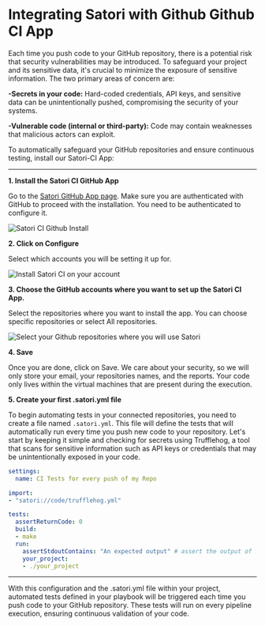 # Integrating Satori with Github Github CI App

Each time you push code to your GitHub repository, there is a potential risk that security vulnerabilities may be introduced. To safeguard your project and its sensitive data, it's crucial to minimize the exposure of sensitive information. 
The two primary areas of concern are:

**-Secrets in your code:** Hard-coded credentials, API keys, and sensitive data can be unintentionally pushed, compromising the security of your systems.

**-Vulnerable code (internal or third-party):** Code may contain weaknesses that malicious actors can exploit.

To automatically safeguard your GitHub repositories and ensure continuous testing, install our Satori-CI App:

---
**1. Install the Satori CI GitHub App** 

Go to the [Satori GitHub App page](https://github.com/apps/satorici). Make sure you are authenticated with GitHub to proceed with the installation. You need to be authenticated to configure it.

![Satori CI Github Install](img/github_1.png)

**2. Click on Configure**
  
Select which accounts you will be setting it up for.

![Install Satori CI on your account](img/github_2.png)

**3. Choose the GitHub accounts where you want to set up the Satori CI App.**

Select the repositories where you want to install the app. You can choose specific repositories or select All repositories.

![Select your Github repositories where you will use Satori](img/github_3.png)

**4. Save**
  
  Once you are done, click on Save. We care about your security, so we will only store your email, your repositories names, and the reports. Your code only lives within the virtual machines that are present during the execution.

**5. Create your first .satori.yml file**

To begin automating tests in your connected repositories, you need to create a file named `.satori.yml`. This file will define the tests that will automatically run every time you push new code to your repository.
Let's start by keeping it simple and checking for secrets using Trufflehog, a tool that scans for sensitive information such as API keys or credentials that may be unintentionally exposed in your code.

```yml
settings:
  name: CI Tests for every push of my Repo

import:
- "satori://code/trufflehog.yml"

tests:
  assertReturnCode: 0
  build:
  - make
  run:
    assertStdoutContains: "An expected output" # assert the output of    the main system execution of your project
    your_project:
    - ./your_project
```
---

With this configuration and the .satori.yml file within your project, automated tests defined in your playbook will be triggered each time you push code to your GitHub repository. These tests will run on every pipeline execution, ensuring continuous validation of your code.

